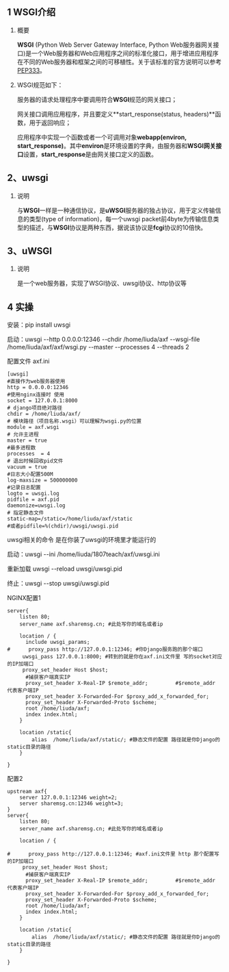 ## 1 WSGI介绍

1. 概要

   **WSGI** (Python Web Server Gateway Interface, Python Web服务器网关接口)是一个Web服务器和Web应用程序之间的标准化接口，用于增进应用程序在不同的Web服务器和框架之间的可移植性。关于该标准的官方说明可以参考[PEP333](http://www.python.org/dev/peps/pep-0333)。

2. WSGI规范如下：

   服务器的请求处理程序中要调用符合**WSGI**规范的网关接口；

   网关接口调用应用程序，并且要定义**start_response(status, headers)**函数，用于返回响应；

   应用程序中实现一个函数或者一个可调用对象**webapp(environ, start_response)**。其中**environ**是环境设置的字典，由服务器和**WSGI网关接口**设置，**start_response**是由网关接口定义的函数。

## 2、uwsgi

1. 说明

   与**WSGI**一样是一种通信协议，是**uWSGI**服务器的独占协议，用于定义传输信息的类型(type of information)，每一个uwsgi packet前4byte为传输信息类型的描述，与**WSGI**协议是两种东西，据说该协议是**fcgi**协议的10倍快。

## 3、uWSGI

1. 说明

   是一个web服务器，实现了WSGI协议、uwsgi协议、http协议等	



## 4 实操

安装：pip install uwsgi

启动：uwsgi --http 0.0.0.0:12346 --chdir /home/liuda/axf --wsgi-file /home/liuda/axf/axf/wsgi.py --master --processes 4 --threads 2 



配置文件 axf.ini

~~~
[uwsgi]
#直接作为web服务器使用
http = 0.0.0.0:12346
#使用nginx连接时 使用
socket = 127.0.0.1:8000
# django项目绝对路径
chdir = /home/liuda/axf/
# 模块路径（项目名称.wsgi）可以理解为wsgi.py的位置
module = axf.wsgi
# 允许主进程
master = true
#最多进程数
processes  = 4
# 退出时候回收pid文件
vacuum = true
#日志大小配置500M
log-maxsize = 500000000
#记录日志配置
logto = uwsgi.log
pidfile = axf.pid
daemonize=uwsgi.log
# 指定静态文件
static-map=/static=/home/liuda/axf/static
#或者pidfile=%(chdir)/uwsgi/uwsgi.pid

~~~

uwsgi相关的命令 是在你装了uwsgi的环境里才能运行的

启动：uwsgi --ini /home/liuda/1807teach/axf/uwsgi.ini

重新加载 uwsgi --reload uwsgi/uwsgi.pid 

终止：uwsgi --stop uwsgi/uwsgi.pid 





NGINX配置1

~~~
server{
    listen 80;
    server_name axf.sharemsg.cn; #此处写你的域名或者ip

    location / {
      include uwsgi_params;
#      proxy_pass http://127.0.0.1:12346; #你Django服务跑的那个端口
     uwsgi_pass 127.0.0.1:8000; #转到的就是你在axf.ini文件里 写的socket对应的IP加端口
     proxy_set_header Host $host;
      #捕获客户端真实IP
      proxy_set_header X-Real-IP $remote_addr;         #$remote_addr 代表客户端IP
      proxy_set_header X-Forwarded-For $proxy_add_x_forwarded_for;
      proxy_set_header X-Forwarded-Proto $scheme;
      root /home/liuda/axf;
      index index.html;
    }

    location /static{
        alias  /home/liuda/axf/static/; #静态文件的配置 路径就是你Django的static目录的路径
    }

}
~~~

配置2

~~~
upstream axf{
    server 127.0.0.1:12346 weight=2;
	server sharemsg.cn:12346 weight=3;
}
server{
    listen 80;
    server_name axf.sharemsg.cn; #此处写你的域名或者ip

    location / {
      
#      proxy_pass http://127.0.0.1:12346; #axf.ini文件里 http 那个配置写的IP加端口
     proxy_set_header Host $host;
      #捕获客户端真实IP
      proxy_set_header X-Real-IP $remote_addr;         #$remote_addr 代表客户端IP
      proxy_set_header X-Forwarded-For $proxy_add_x_forwarded_for;
      proxy_set_header X-Forwarded-Proto $scheme;
      root /home/liuda/axf;
      index index.html;
    }

    location /static{
        alias  /home/liuda/axf/static/; #静态文件的配置 路径就是你Django的static目录的路径
    }

}
~~~

~~~


~~~


